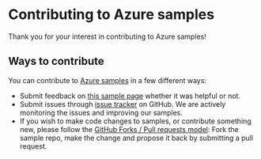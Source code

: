 # Contributing to Azure samples

Thank you for your interest in contributing to Azure samples!

## Ways to contribute

You can contribute to [Azure samples](https://github.com/Azure-Samples/network-dotnet-manage-network-security-group) in a few different ways:

- Submit feedback on [this sample page](https://azure.microsoft.com/documentation/samples/network-dotnet-manage-network-security-group/) whether it was helpful or not.  
- Submit issues through [issue tracker](https://github.com/Azure-Samples/network-dotnet-manage-network-security-group/issues) on GitHub. We are actively monitoring the issues and improving our samples.
- If you wish to make code changes to samples, or contribute something new, please follow the [GitHub Forks / Pull requests model](https://help.github.com/articles/fork-a-repo/): Fork the sample repo, make the change and propose it back by submitting a pull request.